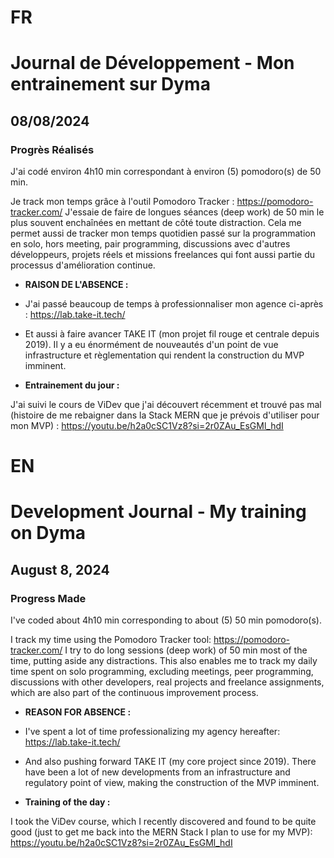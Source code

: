 # FR

# Journal de Développement - Mon entrainement sur Dyma

## 08/08/2024

### Progrès Réalisés

J'ai codé environ 4h10 min correspondant à environ (5) pomodoro(s) de 50 min.

Je track mon temps grâce à l'outil Pomodoro Tracker : https://pomodoro-tracker.com/
J'essaie de faire de longues séances (deep work) de 50 min le plus souvent enchaînées en mettant de côté toute distraction.
Cela me permet aussi de tracker mon temps quotidien passé sur la programmation en solo, hors meeting, pair programming, discussions avec d'autres développeurs, projets réels et missions freelances qui font aussi partie du processus d'amélioration continue.

- **RAISON DE L'ABSENCE :**
- J'ai passé beaucoup de temps à professionnaliser mon agence ci-après : https://lab.take-it.tech/
- Et aussi à faire avancer TAKE IT (mon projet fil rouge et centrale depuis 2019). Il y a eu énormément de nouveautés d'un point de vue infrastructure et règlementation qui rendent la construction du MVP imminent.

- **Entrainement du jour :**

J'ai suivi le cours de ViDev que j'ai découvert récemment et trouvé pas mal (histoire de me rebaigner dans la Stack MERN que je prévois d'utiliser pour mon MVP) : https://youtu.be/h2a0cSC1Vz8?si=2r0ZAu_EsGMl_hdI

# EN

# Development Journal - My training on Dyma

## August 8, 2024

### Progress Made

I've coded about 4h10 min corresponding to about (5) 50 min pomodoro(s).

I track my time using the Pomodoro Tracker tool: https://pomodoro-tracker.com/ I try to do long sessions (deep work) of 50 min most of the time, putting aside any distractions. This also enables me to track my daily time spent on solo programming, excluding meetings, peer programming, discussions with other developers, real projects and freelance assignments, which are also part of the continuous improvement process.

- **REASON FOR ABSENCE :**
- I've spent a lot of time professionalizing my agency hereafter: https://lab.take-it.tech/
- And also pushing forward TAKE IT (my core project since 2019). There have been a lot of new developments from an infrastructure and regulatory point of view, making the construction of the MVP imminent.

- **Training of the day :**

I took the ViDev course, which I recently discovered and found to be quite good (just to get me back into the MERN Stack I plan to use for my MVP): https://youtu.be/h2a0cSC1Vz8?si=2r0ZAu_EsGMl_hdI

